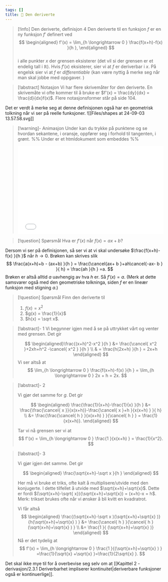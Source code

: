 ```yaml
---
tags: []
title: 📄 Den deriverte
---
```

> [!info] Den deriverte, definisjon 4
> Den deriverte til en funksjon $f$ er en ny funksjon $f'$ definert ved
> $$
> \begin{aligned} f'(x) = \lim_{h \longrightarrow  0 } \frac{f(x+h)-f(x) }{h },  \end{aligned}
> $$  
> i alle punkter $x$ der grensen eksisterer (det vil si der grensen er et endelig tall i $\mathbb{R}$). Hvis $f'(x)$ eksisterer, sier vi at $f$ er deriverbar i $x$. På engelsk sier vi at $f$ er *differentiable* (kan være nyttig å merke seg når man skal jobbe med oppgaver. )

> [!abstract] Notasjon
> Vi har flere skrivemåter for den deriverte. En skrivemåte vi ofte kommer til å bruke er $f'(x) = \frac{dy}{dx} = \frac{d}{dx}f(x)$.
> Flere notasjonsformer står på side 104.
>  

Det er verdt å merke seg at denne definisjonen også har en geometrisk tolkning når vi ser på reelle funksjoner. 
![[Files/shapes at 24-09-03 13.57.58.svg]]

> [!warning]- Animasjon
> Under kan du trykke på punktene og se hvordan sekantene, i oransje, oppfører seg i forhold til tangenten, i grønt.
> %% Under er et htmldokument som embeddes %%
> <iframe src="Files\derivasjonsomgrense.html"  frameborder="0" scrolling="no" style="aspect-ratio: 500/300; width: 100%"> </iframe>
> 

> [!question] Spørsmål 
>   Hva er $f'(x)$ når $f(x) = ax+b$?

Dersom vi ser på definisjonen, så ser vi at vi skal undersøke $\frac{f(x+h)-f(x) }{h }$ når $h \longrightarrow 0$. Brøken kan skrives slik
$$
\frac{a(x+h)+b - (ax+b) }{h }  = \frac{\cancel{ax+ b }+ah\cancel{-ax- b } }{ h} = \frac{ah }{h } =a.  
$$
Brøken er altså alltid $a$ uavhengig av hva $h$ er. Så $f'(x) = a$. (Merk at dette samsvarer også med den geometriske tolkninga, siden $f$ er en lineær funksjon med stigning $a$.)

> [!question] Spørsmål 
> Finn den deriverte til
> 1. $f(x) = x^2$
> 2. $g(x) = \frac{1}{x}$
> 3. $h(x) = \sqrt x$.

> [!abstract]- 1 
> Vi begynner igjen med å se på uttrykket vårt og venter med grensen. Det gir
> 
> $$
> \begin{aligned}\frac{(x+h)^2-x^2 }{h }  &= \frac{\cancel{ x^2 }+2xh+h^2 -\cancel{  x^2 } }{h } \\ & =  \frac{h(2x+h) }{h }  = 2x+h \end{aligned}
> $$ 
> Vi ser altså at 
> $$
> \lim_{h \longrightarrow  0 } \frac{f(x+h)-f(x) }{h } = \lim_{h \longrightarrow  0 } 2x + h = 2x.  
> $$

> [!abstract]- 2  
>  
>  Vi gjør det samme for $g$. Det gir
>  
>  $$
>  \begin{aligned} 
>    \frac{\frac{1}{x+h}-\frac{1}{x} }{h } &= \frac{\frac{\cancel{ x }}{x(x+h)}-\frac{\cancel{ x }+h }{x(x+h) }  }{ h} \\ &= \frac{\frac{\cancel{ h } }{x(x+h) }  }{\cancel{ h } }   = \frac{1}{x(x+h)}.
>    \end{aligned} 
> $$
> 
> Tar vi nå grensen ser vi at
> $$
> f'(x) = \lim_{h \longrightarrow  0 } \frac{1 }{x(x+h) } = \frac{1}{x^2}.  
> $$
> 

> [!abstract]- 3
> 
> Vi gjør igjen det samme. Det gir
> 
> $$
> \begin{aligned} 
> \frac{\sqrt{x+h}-\sqrt x }{h }  
> \end{aligned} 
> $$
> 
> Her må vi bruke et triks, ofte kalt å multiplisere/utvide med den konjugerte. I dette tilfellet å utvide med $\sqrt{x+h}+\sqrt{x}$. Dette er fordi $(\sqrt{x+h}-\sqrt{ x})(\sqrt{x+h}+\sqrt{x}) = (x+h)-x = h$.
> Merk: trikset brukes ofte når vi ønsker å bli kvitt en kvadratrot.
> 
> Vi får altså
> $$
> \begin{aligned} 
>   \frac{(\sqrt{x+h}-\sqrt x )(\sqrt{x+h}+\sqrt{x}  )}{h(\sqrt{x+h}+\sqrt{x}  ) }   &= \frac{\cancel{ h } }{\cancel{ h }(\sqrt{x+h}+\sqrt{x}  ) } \\ &= \frac{1 }{ (\sqrt{x+h}+\sqrt{x}  )} 
> \end{aligned} 
> $$
> Nå er det tydelig at
> $$
> f'(x) = \lim_{h \longrightarrow  0 } \frac{1 }{(\sqrt{x+h}+\sqrt{x}  ) } =\frac{1}{\sqrt{x} +\sqrt{x} }=\frac{1}{2\sqrt{x} }. 
> $$


Det skal ikke mye til for å overbevise seg selv om at [[Kapittel 2 - derivasjon/2.3.1 Deriverbarhet impliserer kontinuitet|deriverbare funksjoner også er kontinuerlige]]. 